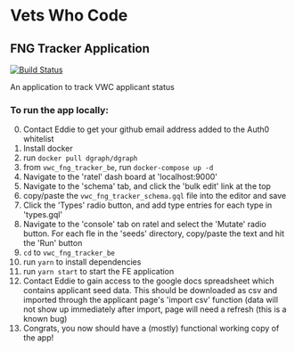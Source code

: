 # Vets Who Code #
## FNG Tracker Application ##

[![Build Status](https://travis-ci.org/Vets-Who-Code/vwc_fng_tracker.svg?branch=master)](https://travis-ci.org/Vets-Who-Code/vwc_fng_tracker)

An application to track VWC applicant status

### To run the app locally:
0. Contact Eddie to get your github email address added to the Auth0 whitelist
1. Install docker
2. run `docker pull dgraph/dgraph`
3. from `vwc_fng_tracker_be`, run `docker-compose up -d`
4. Navigate to the 'ratel' dash board at 'localhost:9000'
5. Navigate to the 'schema' tab, and click the 'bulk edit' link at the top
6. copy/paste the `vwc_fng_tracker_schema.gql` file into the editor and save
7. Click the 'Types' radio button, and add type entries for each type in 'types.gql'
8. Navigate to the 'console' tab on ratel and select the 'Mutate' radio button. For each fle in the 'seeds' directory, copy/paste the text and hit the 'Run' button
9. `cd` to `vwc_fng_tracker_be`
10. run `yarn` to install dependencies
11. run `yarn start` to start the FE application
12. Contact Eddie to gain access to the google docs spreadsheet which contains applicant seed data. This should be downloaded as csv and imported through the applicant page's 'import csv' function (data will not show up immediately after import, page will need a refresh (this is a known bug)
13. Congrats, you now should have a (mostly) functional working copy of the app!

